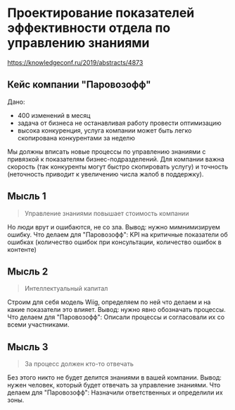 # Проектирование показателей эффективности отдела по управлению знаниями
https://knowledgeconf.ru/2019/abstracts/4873


## Кейс компании "Паровозофф"
Дано:
* 400 изменений в месяц
* задача от бизнеса не останавливая работу провести оптимизацию
* высока конкуренция, услуга компании может быть легко скопирована конкурентами за неделю

Мы должны вписать новые процессы по управлению знаниями с привязкой к показателям бизнес-подразделений.
Для компании важна скорость (так конкуренты могут быстро скопировать услугу) и точность (неточность приводит к увеличению числа жалоб в поддержку).

## Мысль 1
> Управление знаниями повышает стоимость компании

Но люди врут и ошибаются, не со зла.
Вывод: нужно мимнимизируем ошибку.
Что делаем для "Паровозофф": KPI на критичные показатели об ошибках (количество ошибок при консультации, количество ошибок в контенте) 


## Мысль 2
> Интеллектуальный капитал 

Строим для себя модель Wiig, определяем по ней что делаем и на какие показатели это влияет.
Вывод: нужно явно обозначать процессы.
Что делаем для "Паровозофф": Описали процессы и согласовали их со всеми участниками.

 ## Мысль 3
 > За процесс должен кто-то отвечать
 
 Без этого никто не будет делится знаниями в вашей компании.
 Вывод: нужен человек, который будет отвечать за управление знаниями.
 Что делаем для "Паровозофф": Назначили ответственных и определили их зоны.
